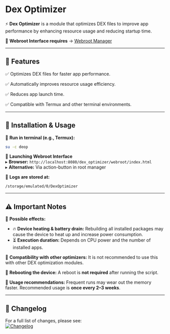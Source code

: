 # Dex Optimizer

⚡ **Dex Optimizer** is a module that optimizes DEX files to improve app performance by enhancing resource usage and reducing startup time.

🍓 **Webroot Interface requires** → [Webroot Manager](https://github.com/zerxfox/Webroot-Manager)

---

## 📌 Features

✅ Optimizes DEX files for faster app performance.

✅ Automatically improves resource usage efficiency.

✅ Reduces app launch time.

✅ Compatible with Termux and other terminal environments.

---

## 🚀 Installation & Usage

📌 **Run in terminal (e.g., Termux):**
```bash
su -c deop
```

🚀 **Launching Webroot Interface**  
▸ **Browser:** `http://localhost:8080/dex_optimizer/webroot/index.html`  
▸ **Alternative:** Via action-button in root manager

📌 **Logs are stored at:**
```
/storage/emulated/0/DexOptimizer
```

---

## ⚠️ Important Notes

📌 **Possible effects:**
- 🔥 **Device heating & battery drain:** Rebuilding all installed packages may cause the device to heat up and increase power consumption.
- ⏳ **Execution duration:** Depends on CPU power and the number of installed apps.

📌 **Compatibility with other optimizers:**
It is not recommended to use this with other DEX optimization modules.

📌 **Rebooting the device:**
A reboot is **not required** after running the script.

📌 **Usage recommendations:**
Frequent runs may wear out the memory faster. Recommended usage is **once every 2–3 weeks**.

---

## 📜 Changelog

For a full list of changes, please see:  
[![Changelog](https://img.shields.io/badge/📜-Changelog-blue)](changelog_en.md)

